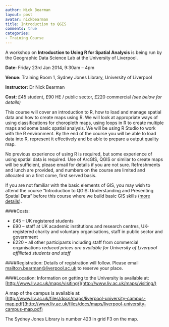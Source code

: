 ```yaml
---
author: Nick Bearman
layout: post
avatar: nickbearman
title: Introduction to QGIS
comments: true
categories:
- Training Course
---
```


A workshop on **Introduction to Using R for Spatial Analysis** is being run by the Geographic Data Science Lab at the University of Liverpool.

**Date:** Friday 23rd Jan 2014, 9:30am – 4pm

**Venue:** Training Room 1, Sydney Jones Library, University of Liverpool

**Instructor:** Dr Nick Bearman

**Cost:** £45 student, £90 HE / public sector, £220 commercial *(see below for details)*

This course will cover an introduction to R, how to load and manage spatial data and how to create maps using R. We will look at appropriate ways of using classifications for choropleth maps, using loops in R to create multiple maps and some basic spatial analysis. We will be using R Studio to work with the R environment. By the end of the course you will be able to load data into R, represent it effectively and be able to prepare a output quality map. 

No previous experience of using R is required, but some experience of using spatial data is required. Use of ArcGIS, QGIS or similar to create maps will be sufficient, please email for details if you are not sure. Refreshments and lunch are provided, and numbers on the course are limited and allocated on a first come, first served basis.

If you are not familiar with the basic elements of GIS, you may wish to attend the course “Introduction to QGIS: Understanding and Presenting Spatial Data” before this course where we build basic GIS skills ([more details](http://geographicdatascience.com/training%20course/2014/10/16/Introduction-to-QGIS/)). 

####Costs:
- £45 – UK registered students
- £90 – staff at UK academic institutions and research centres, UK-registered charity and voluntary organisations, staff in public sector and government
- £220 – all other participants including staff from commercial organisations
*reduced prices are available for University of Liverpool affiliated students and staff*

####Registration:
Details of registration will follow. Please email <mailto:n.bearman@liverpool.ac.uk> to reserve your place.

####Location:
Information on getting to the University is available at: [http://www.liv.ac.uk/maps/visiting/](http://www.liv.ac.uk/maps/visiting/)

A map of the campus is available at: [http://www.liv.ac.uk/files/docs/maps/liverpool-university-campus-map.pdf](http://www.liv.ac.uk/files/docs/maps/liverpool-university-campus-map.pdf)

The Sydney Jones Library is number 423 in grid F3 on the map. 
